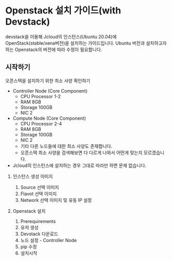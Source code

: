 # Openstack 설치 가이드(with Devstack)
devstack을 이용해 Jcloud의 인스턴스(Ubuntu 20.04)에 OpenStack(stable/xena버전)을 설치하는 가이드입니다.
Ubuntu 버전과 설치하고자 하는 Openstack의 버전에 따라 수정이 필요합니다.

## 시작하기
오픈스택을 설치하기 위한 최소 사양 확인하기
* Controller Node (Core Component)
    * CPU Processor 1-2
    * RAM 8GB
    * Storage 100GB
    * NIC 2
* Compute Node (Core Component)
    * CPU Processor 2-4
    * RAM 8GB
    * Storage 100GB
    * NIC 2
    * 기타 다른 노드들에 대한 최소 사양도 존재합니다.
    * 오픈스택 최소 사양을 검색해보면 다 다르게 나와서 어떤게 맞는지 모르겠습니다.
* Jcloud의 인스턴스에 설치하는 경우 그대로 따라만 하면 문제 없습니다.

1. 인스턴스 생성
이미지
    1. Source 선택
    이미지
    2. Flavot 선택
    이미지
    3. Network 선택
    이미지 및 유동 IP 설정
    
2. Openstack 설치
    1. Prerequirements
    2. 유저 생성
    3. Devstack 다운로드
    4. 노드 설정 - Controller Node
    5. pip 수정
    6. 설치시작
